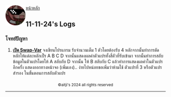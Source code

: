 <div align="left">
    <img src="https://raw.githubusercontent.com/aitji/practice/refs/heads/main/img/aitji-round.png" alt="aitji" align="left" width="64" height="auto">
    <p>
    <a href="../">หน้าหลัก</a>
    </p>
</div>

## 11-11-24's Logs

### โจทย์ปัญหา
1. **[เปิด Swap-Var](./swap-var/)** จงเขียนโปรแกรม รับจำนวนเต็ม 1 ตัวโดยต้องรับ 4 หลักจากนั้นทำการตัดหลักให้แต่ละหลักเป็ร A B C D จากนั้นแสดงผลค่าตัวแปรทั้งสี่ตัวที่รับเข้ามา จากนั้นทำการสลับข้อมูลในตัวแปรโดยให้ A สลับกับ D จากนั้น ให้ B สลับกับ C แล้วทำการแสดงผลค่าในตัวแปรอีกครั้ง แสดงออกทางหน้าจอ
(เพิ่มเอง).. ง่ายไปหน่อยขอเพิ่มว่าห้ามใช้ ตัวแปรที่ 3 หรือตัวแปรสำรอง ในขั้นตอนการสลับตัวแปร


<div align="center"><sub>©aitji's 2024 all rights reserved</sub></div>
<hr>